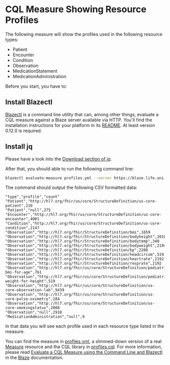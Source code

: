 # CQL Measure Showing Resource Profiles

The following measure will show the profiles used in the following resource types:

* Patient
* Encounter
* Condition
* Observation
* MedicationStatement
* MedicationAdministration

Before you start, you have to:

## Install Blazectl

[Blazectl](https://github.com/samply/blazectl) is a command line utility that can, among other things, evaluate a CQL measure against a Blaze server available via HTTP. You'll find the installation instructions for your platform in its [README](https://github.com/samply/blazectl). At least version 0.12.0 is required.

## Install jq

Please have a look into the [Download section of jq](https://stedolan.github.io/jq/download/).

After that, you should able to run the following command line:

```sh
blazectl evaluate-measure profiles.yml --server https://blaze.life.uni-leipzig.de/fhir | jq -rf profiles.jq
```

The command should output the following CSV formatted data:

```csv
"type","profile","count"
"Patient","http://hl7.org/fhir/us/core/StructureDefinition/us-core-patient",210
"Patient","null",275
"Encounter","http://hl7.org/fhir/us/core/StructureDefinition/us-core-encounter",4001
"Condition","http://hl7.org/fhir/us/core/StructureDefinition/us-core-condition",2147
"Observation","http://hl7.org/fhir/StructureDefinition/bmi",1659
"Observation","http://hl7.org/fhir/StructureDefinition/bodyheight",2010
"Observation","http://hl7.org/fhir/StructureDefinition/bodytemp",340
"Observation","http://hl7.org/fhir/StructureDefinition/bodyweight",2194
"Observation","http://hl7.org/fhir/StructureDefinition/bp",2208
"Observation","http://hl7.org/fhir/StructureDefinition/headcircum",519
"Observation","http://hl7.org/fhir/StructureDefinition/heartrate",2192
"Observation","http://hl7.org/fhir/StructureDefinition/resprate",2192
"Observation","http://hl7.org/fhir/us/core/StructureDefinition/pediatric-bmi-for-age",761
"Observation","http://hl7.org/fhir/us/core/StructureDefinition/pediatric-weight-for-height",519
"Observation","http://hl7.org/fhir/us/core/StructureDefinition/us-core-observation-lab",9439
"Observation","http://hl7.org/fhir/us/core/StructureDefinition/us-core-pulse-oximetry",184
"Observation","http://hl7.org/fhir/us/core/StructureDefinition/us-core-smokingstatus",2008
"Observation","null",2918
"MedicationAdministration","null",9
```

In that data you will see each profile used in each resource type listed in the measure.

You can find the measure in [profiles.yml](profiles.yml), a slimmed-down version of a real [Measure](http://www.hl7.org/fhir/measure.html) resource and the CQL library in [profiles.cql](profiles.cql). For more information, please read [Evaluate a CQL Measure using the Command Line and Blazectl](https://github.com/samply/blaze/blob/master/docs/cql-queries/blazectl.md) in the [Blaze](https://github.com/samply/blaze) documentation.
